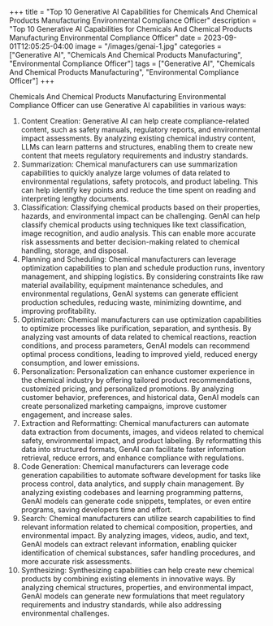 +++
title = "Top 10 Generative AI Capabilities for Chemicals And Chemical Products Manufacturing Environmental Compliance Officer"
description = "Top 10 Generative AI Capabilities for Chemicals And Chemical Products Manufacturing Environmental Compliance Officer"
date = 2023-09-01T12:05:25-04:00
image = "/images/genai-1.jpg"
categories = ["Generative AI", "Chemicals And Chemical Products Manufacturing", "Environmental Compliance Officer"]
tags = ["Generative AI", "Chemicals And Chemical Products Manufacturing", "Environmental Compliance Officer"]
+++

Chemicals And Chemical Products Manufacturing Environmental Compliance Officer can use Generative AI capabilities in various ways:

1. Content Creation: Generative AI can help create compliance-related content, such as safety manuals, regulatory reports, and environmental impact assessments. By analyzing existing chemical industry content, LLMs can learn patterns and structures, enabling them to create new content that meets regulatory requirements and industry standards.
2. Summarization: Chemical manufacturers can use summarization capabilities to quickly analyze large volumes of data related to environmental regulations, safety protocols, and product labeling. This can help identify key points and reduce the time spent on reading and interpreting lengthy documents.
3. Classification: Classifying chemical products based on their properties, hazards, and environmental impact can be challenging. GenAI can help classify chemical products using techniques like text classification, image recognition, and audio analysis. This can enable more accurate risk assessments and better decision-making related to chemical handling, storage, and disposal.
4. Planning and Scheduling: Chemical manufacturers can leverage optimization capabilities to plan and schedule production runs, inventory management, and shipping logistics. By considering constraints like raw material availability, equipment maintenance schedules, and environmental regulations, GenAI systems can generate efficient production schedules, reducing waste, minimizing downtime, and improving profitability.
5. Optimization: Chemical manufacturers can use optimization capabilities to optimize processes like purification, separation, and synthesis. By analyzing vast amounts of data related to chemical reactions, reaction conditions, and process parameters, GenAI models can recommend optimal process conditions, leading to improved yield, reduced energy consumption, and lower emissions.
6. Personalization: Personalization can enhance customer experience in the chemical industry by offering tailored product recommendations, customized pricing, and personalized promotions. By analyzing customer behavior, preferences, and historical data, GenAI models can create personalized marketing campaigns, improve customer engagement, and increase sales.
7. Extraction and Reformatting: Chemical manufacturers can automate data extraction from documents, images, and videos related to chemical safety, environmental impact, and product labeling. By reformatting this data into structured formats, GenAI can facilitate faster information retrieval, reduce errors, and enhance compliance with regulations.
8. Code Generation: Chemical manufacturers can leverage code generation capabilities to automate software development for tasks like process control, data analytics, and supply chain management. By analyzing existing codebases and learning programming patterns, GenAI models can generate code snippets, templates, or even entire programs, saving developers time and effort.
9. Search: Chemical manufacturers can utilize search capabilities to find relevant information related to chemical composition, properties, and environmental impact. By analyzing images, videos, audio, and text, GenAI models can extract relevant information, enabling quicker identification of chemical substances, safer handling procedures, and more accurate risk assessments.
10. Synthesizing: Synthesizing capabilities can help create new chemical products by combining existing elements in innovative ways. By analyzing chemical structures, properties, and environmental impact, GenAI models can generate new formulations that meet regulatory requirements and industry standards, while also addressing environmental challenges.